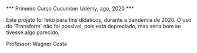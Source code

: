 *** Primeiro Curso Cucumber Udemy, ago, 2020 ***

Este projeto foi feito para fins didáticos, durante a pandemia de 2020.
O uso do 'Transform' não foi possível, pois está depreciado, mas seria bom se tivesse algo parecido.

Professor: Wagner Costa
